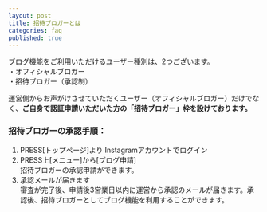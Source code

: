 ```yaml
---
layout: post
title: 招待ブロガーとは
categories: faq
published: true
---
```


ブログ機能をご利用いただけるユーザー種別は、2つございます。  
・オフィシャルブロガー  
・招待ブロガー（承認制）  

運営側からお声がけさせていただくユーザー（オフィシャルブロガー）だけでなく、**ご自身で認証申請いただいた方の「招待ブロガー」枠を設けております。**

### 招待ブロガーの承認手順：  
1. PRESS[トップページ]より Instagramアカウントでログイン  
2. PRESS上[メニュー]から[ブログ申請]  
招待ブロガーの承認申請ができます。  
3. 承認メールが届きます  
審査が完了後、申請後3営業日以内に運営から承認のメールが届きます。承認後、招待ブロガーとしてブログ機能を利用することができます。  
